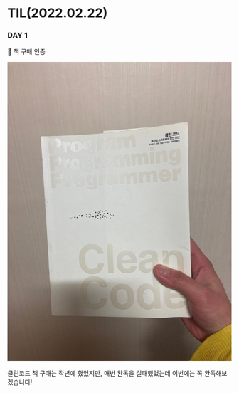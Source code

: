# TIL(2022.02.22)
### DAY 1

🔖 책 구매 인증

![Clean Code](./images/clean-code-book.jpg)

클린코드 책 구매는 작년에 했었지만, 매번 완독을 실패했었는데 이번에는 꼭 완독해보겠습니다!